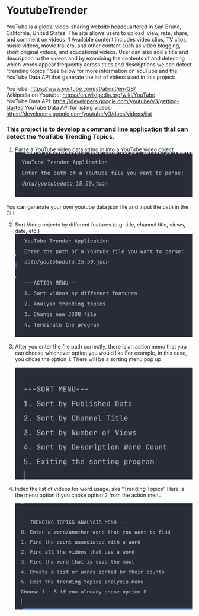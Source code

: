 # YoutubeTrender

YouTube is a global video-sharing website headquartered in San Bruno, California, United States. The
site allows users to upload, view, rate, share, and comment on videos.
1 Available content includes
video clips, TV clips, music videos, movie trailers, and other content such as video blogging, short
original videos, and educational videos. User can also add a title and description to the videos and
by examining the contents of and detecting which words appear frequently across titles and
descriptions we can detect “trending topics.” See below for more information on YouTube and the
YouTube Data API that generate the list of videos used in this project:

YouTube: https://www.youtube.com/yt/about/en-GB/  
Wikipedia on Youtube: https://en.wikipedia.org/wiki/YouTube  
YouTube Data API: https://developers.google.com/youtube/v3/getting-started
YouTube Data API for listing videos: https://developers.google.com/youtube/v3/docs/videos/list

### This project is to develop a command line application that can detect the YouTube Trending Topics.

1. Parse a YouTube video data string in into a YouTube video object
   ![YoutubeTrender](assets/firstPrompt.png "first prompt")

You can generate your own youtube data json file and input the path in the CLI



2. Sort Video objects by different features (e.g. title, channel title, views, date, etc.)
   ![YoutubeTrender](assets/secondPrompt.png "second prompt")

3. After you enter the file path correctly, there is an action menu that you can choose whichever option you would like
For example, in this case, you chose the option 1. There will be a sorting menu pop up

   ![YoutubeTrender](assets/thirdPrompt.png "third prompt")


4. Index the list of videos for word usage, aka “Trending Topics”
Here is the menu option if you chose option 2 from the action menu

   ![YoutubeTrender](assets/fourthPrompt.png "fourth prompt")
